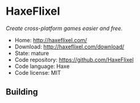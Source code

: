 # HaxeFlixel

_Create cross-platform games easier and free._

- Home: http://haxeflixel.com/
- Download: http://haxeflixel.com/download/
- State: mature
- Code repository: https://github.com/HaxeFlixel
- Code language: Haxe
- Code license: MIT

## Building


